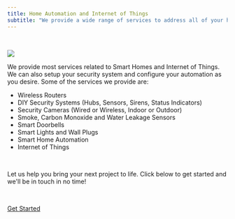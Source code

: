 ```yaml
---
title: Home Automation and Internet of Things
subtitle: "We provide a wide range of services to address all of your home automation needs!"
---
```


<p>&nbsp;</p>

<p class="content-image"><img src="/images/content/services.jpg" /></p>

<p class="subtitle is-6">We provide most services related to Smart Homes and Internet of Things. We can also setup your security system and configure your automation as you desire. Some of the services we provide are:</p>

- Wireless Routers
- DIY Security Systems (Hubs, Sensors, Sirens, Status Indicators)
- Security Cameras (Wired or Wireless, Indoor or Outdoor)
- Smoke, Carbon Monoxide and Water Leakage Sensors
- Smart Doorbells
- Smart Lights and Wall Plugs
- Smart Home Automation
- Internet of Things

<p>&nbsp;</p>

<p class="subtitle is-6">Let us help you bring your next project to life. Click below to get started and we'll be in touch in no time!</p>

<p>&nbsp;</p>

<p class="has-text-centered">
    <a href="/consulation">
        <span class="button signup-button rounded secondary-btn">
            Get Started
        </span>
    </a>
</p>
